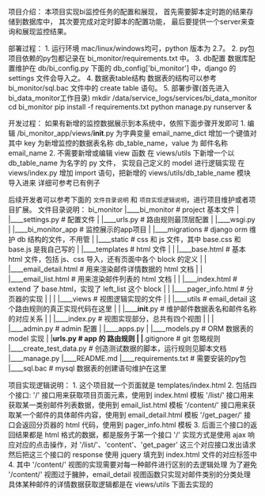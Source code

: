 项目介绍：
    本项目实现bi监控任务的配置和展现，
    首先需要脚本定时跑的结果存储到数据库中，
    其次要完成对定时脚本的配置功能，
    最后要提供一个server来查询和展现监控结果。

部署过程：
    1. 运行环境
        mac/linux/windows均可，python 版本为 2.7。
    2. py包
        项目依赖的py包都记录在 bi_monitor/requirements.txt 中。
    3. db配置
        数据库配置维护在 db/bi_config.py 下面的 db_config['bi_monitor'] 中，django 的 settings 文件会导入之。
    4. 数据表table结构
        数据表的结构可以参考 bi_monitor/sql.bac 文件中的 create table 语句。
    5. 部署步骤(首先进入bi_data_monitor工作目录)
        mkdir /data/service_logs/services/bi_data_monitor
        cd bi_monitor
        pip install -f requirements.txt
        python manage.py runserver &

开发过程：
    如果有新增的监控数据展示到本系统中，依照下面步骤开发即可
    1. 编辑 /bi_monitor_app/views/__init__.py
        为字典变量 email_name_dict 增加一个键值对
        其中 key 为新增监控的数据表名称 db_table_name，value 为 邮件名称 email_name
    2. 不需要新增或编辑 view 函数
        在 views/utils 下新增一个以 db_table_name 为名字的 py 文件， 实现自己定义的 model 进行逻辑实现
        在 views/index.py 增加 import 语句，把新增的 views/utils/db_table_name 模块导入进来
        详细可参考已有例子

后续开发者可以参考下面的 `文件目录说明` 和 `项目实现逻辑说明`，进行项目维护或者项目扩展。
文件目录说明：
    bi_monitor
        |____bi_monitor    # project 基本文件
        |    |____settings.py   # 配置文件
        |    |____urls.py    # 路由规则最顶层配置
        |    |____wsgi.py
        |
        |____bi_monitor_app   # 监控展示的app项目
        |    |____migrations   # django orm 维护 db 结构的文件，不用管
        |    |____static    # css 和 js 文件，其中 base.css 和 base.js 是我自己写的
        |    |____templates    # html 文件
        |    |    |____base.html    # 基本 html 文件，包括 js、css 导入，还有页面中各个 block 的定义
        |    |    |____email_detail.html    # 用来渲染邮件详情数据的 html 文档
        |    |    |____email_list.html    # 用来渲染邮件列表的 html 文档
        |    |    |____index.html    # extend 了 base.html，实现了 left_list 这个 block
        |    |    |____pager_info.html    # 分页器的实现
        |    |
        |    |____views    # 视图逻辑实现的文件
        |    |    |____utils    # email_detail 这个路由规则的真正实现代码在这里
        |    |    |______init__.py    # 维护邮件数据表名和邮件名称的对应关系
        |    |    |____index.py    # 视图实现部分，总共有四个视图
        |    |
        |    |____admin.py    # admin 配置
        |    |____apps.py
        |    |____models.py   # ORM 数据表的 model 实现
        |    |____urls.py    # app 的 路由规则
        |
        |____.gitignore    # git 忽略规则
        |____create_test_data.py    # 创造测试数据的脚本，运行规则见脚本文档
        |____manage.py
        |____README.md
        |____requirements.txt    # 需要安装的py包
        |____sql.bac    # mysql 数据表的创建语句维护在这里

项目实现逻辑说明：
    1. 这个项目就一个页面就是 templates/index.html
    2. 包括四个接口:
        '/' 接口用来获取项目页面元素，使用到 index.html 模板
        '/list/' 接口用来获取某一类别邮件列表数据，使用到 email_list.html 模板
        '/content/' 接口用来获取某一个邮件的具体邮件内容，使用到 email_detail.html 模板
        '/get_pager/' 接口会返回分页器的 html 代码，使用到 pager_info.html 模板
    3. 后面三个接口的返回结果都是 html 格式的数据，都是服务于第一个接口 '/'
       实现方式是使用 ajax 响应对应的点击操作，对 '/list/'、'content'、'get_pager' 这三个对应接口发出请求
       然后把这三个接口的 response 使用 jquery 填充到 index.html 文件的对应标签中
    4. 其中 '/content/' 视图的实现需要对每一种邮件进行区别的去逻辑处理
       为了避免 '/content/' 视图过于臃肿，email_detail 视图函数只实现对邮件类别的分类处理
       具体某种邮件的详情数据获取逻辑都是在 views/utils 下面去实现的
